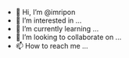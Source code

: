 - 👋 Hi, I’m @imripon
- 👀 I’m interested in ...
- 🌱 I’m currently learning ...
- 💞️ I’m looking to collaborate on ...
- 📫 How to reach me ...

<!---
imripon/imripon is a ✨ special ✨ repository because its `README.md` (this file) appears on your GitHub profile.
You can click the Preview link to take a look at your changes.
--->
